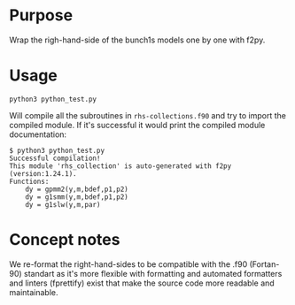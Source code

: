# Purpose

Wrap the righ-hand-side of the bunch1s models one by one with f2py.

# Usage

```shell
python3 python_test.py
```

Will compile all the subroutines in `rhs-collections.f90` and try to import the compiled module.
If it's successful it would print the compiled module documentation:

```shell
$ python3 python_test.py
Successful compilation!
This module 'rhs_collection' is auto-generated with f2py (version:1.24.1).
Functions:
    dy = gpmm2(y,m,bdef,p1,p2)
    dy = g1smm(y,m,bdef,p1,p2)
    dy = g1slw(y,m,par)
```

# Concept notes

We re-format the right-hand-sides to be compatible with the .f90 (Fortan-90) standart as it's more flexible with formatting
and automated formatters and linters (fprettify) exist that make the source code more readable and maintainable.